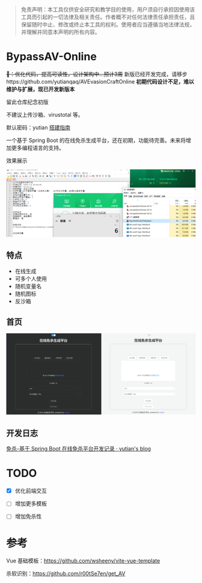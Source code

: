 > 免责声明：本工具仅供安全研究和教学目的使用，用户须自行承担因使用该工具而引起的一切法律及相关责任。作者概不对任何法律责任承担责任，且保留随时中止、修改或终止本工具的权利。使用者应当遵循当地法律法规，并理解并同意本声明的所有内容。

# BypassAV-Online

~~🚧：优化代码，提高可读性，设计架构中...预计3周~~
新版已经开发完成，请移步https://github.com/yutianqaq/AVEvasionCraftOnline
**初期代码设计不足，难以维护与扩展，现已开发新版本**

留此仓库纪念初版

不建议上传沙箱、virustotal 等。

默认密码：yutian [搭建指南](https://github.com/yutianqaq/BypassAV-Online/wiki)

一个基于 Spring Boot 的在线免杀生成平台，还在初期，功能待完善。未来将增加更多编程语言的支持。

效果展示

![1-6](README.assets/demo.png)

## 特点

- 在线生成
- 可多个人使用
- 随机变量名
- 随机图标
- 反沙箱

## 首页
![1-6](README.assets/index.png)





## 开发日志

[免杀-基于 Spring Boot 在线免杀平台开发记录 · yutian's blog](https://yutianqaq.github.io/2023/12/28/免杀-基于-Spring-Boot-在线免杀平台开发记录/)


# TODO
- [x] 优化前端交互
- [ ] 增加更多模板
- [ ] 增加免杀性



# 参考

Vue 基础模板：https://github.com/wsheeny/vite-vue-template

杀软识别：https://github.com/r00tSe7en/get_AV

